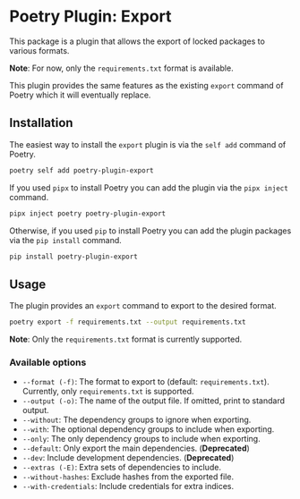 # Poetry Plugin: Export

This package is a plugin that allows the export of locked packages to various formats.

**Note**: For now, only the `requirements.txt` format is available.

This plugin provides the same features as the existing `export` command of Poetry which it will eventually replace.


## Installation

The easiest way to install the `export` plugin is via the `self add` command of Poetry.

```bash
poetry self add poetry-plugin-export
```

If you used `pipx` to install Poetry you can add the plugin via the `pipx inject` command.

```bash
pipx inject poetry poetry-plugin-export
```

Otherwise, if you used `pip` to install Poetry you can add the plugin packages via the `pip install` command.

```bash
pip install poetry-plugin-export
```


## Usage

The plugin provides an `export` command to export to the desired format.

```bash
poetry export -f requirements.txt --output requirements.txt
```

**Note**: Only the `requirements.txt` format is currently supported.

### Available options

* `--format (-f)`: The format to export to (default: `requirements.txt`). Currently, only `requirements.txt` is supported.
* `--output (-o)`: The name of the output file.  If omitted, print to standard output.
* `--without`: The dependency groups to ignore when exporting.
* `--with`: The optional dependency groups to include when exporting.
* `--only`: The only dependency groups to include when exporting.
* `--default`: Only export the main dependencies. (**Deprecated**)
* `--dev`: Include development dependencies. (**Deprecated**)
* `--extras (-E)`: Extra sets of dependencies to include.
* `--without-hashes`: Exclude hashes from the exported file.
* `--with-credentials`: Include credentials for extra indices.
